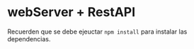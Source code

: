 # webServer  + RestAPI

Recuerden que se debe ejeuctar ```npm install``` para instalar las dependencias.